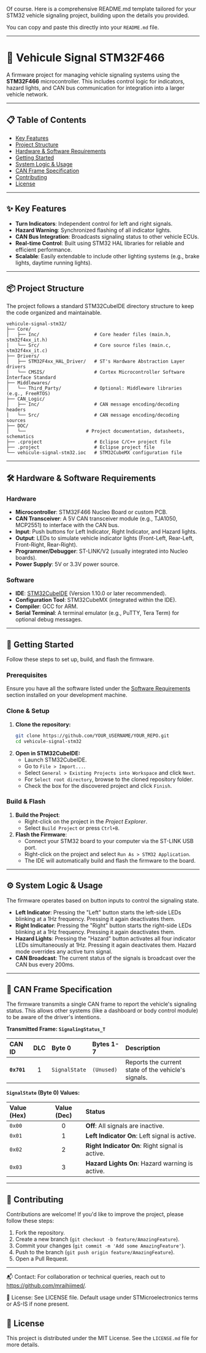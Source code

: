 Of course. Here is a comprehensive README.md template tailored for your STM32 vehicle signaling project, building upon the details you provided.

You can copy and paste this directly into your `README.md` file.

-----

# 🚗 Vehicule Signal STM32F466

[](https://www.google.com/search?q=https://github.com/YOUR_USERNAME/YOUR_REPO/actions)
[](LICENSE.md)
[](https://www.google.com/search?q=https://www.st.com/en/microcontrollers-microprocessors/stm32f466.html)

A firmware project for managing vehicle signaling systems using the **STM32F466** microcontroller. This includes control logic for indicators, hazard lights, and CAN bus communication for integration into a larger vehicle network.

-----

## 📋 Table of Contents

  * [Key Features](https://www.google.com/search?q=%23-key-features)
  * [Project Structure](https://www.google.com/search?q=%23-project-structure)
  * [Hardware & Software Requirements](https://www.google.com/search?q=%23-hardware--software-requirements)
  * [Getting Started](https://www.google.com/search?q=%23-getting-started)
  * [System Logic & Usage](https://www.google.com/search?q=%23-system-logic--usage)
  * [CAN Frame Specification](https://www.google.com/search?q=%23-can-frame-specification)
  * [Contributing](https://www.google.com/search?q=%23-contributing)
  * [License](https://www.google.com/search?q=%23-license)

-----

## ✨ Key Features

  * **Turn Indicators**: Independent control for left and right signals.
  * **Hazard Warning**: Synchronized flashing of all indicator lights.
  * **CAN Bus Integration**: Broadcasts signaling status to other vehicle ECUs.
  * **Real-time Control**: Built using STM32 HAL libraries for reliable and efficient performance.
  * **Scalable**: Easily extendable to include other lighting systems (e.g., brake lights, daytime running lights).

-----

## 📦 Project Structure

The project follows a standard STM32CubeIDE directory structure to keep the code organized and maintainable.

```
vehicule-signal-stm32/
├── Core/
│   ├── Inc/                    # Core header files (main.h, stm32f4xx_it.h)
│   └── Src/                    # Core source files (main.c, stm32f4xx_it.c)
├── Drivers/
│   ├── STM32F4xx_HAL_Driver/   # ST's Hardware Abstraction Layer drivers
│   └── CMSIS/                  # Cortex Microcontroller Software Interface Standard
├── Middlewares/
│   └── Third_Party/            # Optional: Middleware libraries (e.g., FreeRTOS)
├── CAN_Logic/
│   ├── Inc/                    # CAN message encoding/decoding headers
│   └── Src/                    # CAN message encoding/decoding sources
├── DOC/
│   └──                      # Project documentation, datasheets, schematics
├── .cproject                   # Eclipse C/C++ project file
├── .project                    # Eclipse project file
└── vehicule-signal-stm32.ioc   # STM32CubeMX configuration file
```

-----

## 🛠️ Hardware & Software Requirements

### Hardware

  * **Microcontroller**: STM32F466 Nucleo Board or custom PCB.
  * **CAN Transceiver**: A 5V CAN transceiver module (e.g., TJA1050, MCP2551) to interface with the CAN bus.
  * **Input**: Push buttons for Left Indicator, Right Indicator, and Hazard lights.
  * **Output**: LEDs to simulate vehicle indicator lights (Front-Left, Rear-Left, Front-Right, Rear-Right).
  * **Programmer/Debugger**: ST-LINK/V2 (usually integrated into Nucleo boards).
  * **Power Supply**: 5V or 3.3V power source.

### Software

  * **IDE**: [STM32CubeIDE](https://www.st.com/en/development-tools/stm32cubeide.html) (Version 1.10.0 or later recommended).
  * **Configuration Tool**: STM32CubeMX (integrated within the IDE).
  * **Compiler**: GCC for ARM.
  * **Serial Terminal**: A terminal emulator (e.g., PuTTY, Tera Term) for optional debug messages.

-----

## 🚀 Getting Started

Follow these steps to set up, build, and flash the firmware.

### Prerequisites

Ensure you have all the software listed under the [Software Requirements](https://www.google.com/search?q=%23-hardware--software-requirements) section installed on your development machine.

### Clone & Setup

1.  **Clone the repository:**
    ```bash
    git clone https://github.com/YOUR_USERNAME/YOUR_REPO.git
    cd vehicule-signal-stm32
    ```
2.  **Open in STM32CubeIDE:**
      * Launch STM32CubeIDE.
      * Go to `File > Import...`.
      * Select `General > Existing Projects into Workspace` and click `Next`.
      * For `Select root directory`, browse to the cloned repository folder.
      * Check the box for the discovered project and click `Finish`.

### Build & Flash

1.  **Build the Project**:
      * Right-click on the project in the *Project Explorer*.
      * Select `Build Project` or press `Ctrl+B`.
2.  **Flash the Firmware**:
      * Connect your STM32 board to your computer via the ST-LINK USB port.
      * Right-click on the project and select `Run As > STM32 Application`.
      * The IDE will automatically build and flash the firmware to the board.

-----

## ⚙️ System Logic & Usage

The firmware operates based on button inputs to control the signaling state.

  * **Left Indicator**: Pressing the "Left" button starts the left-side LEDs blinking at a 1Hz frequency. Pressing it again deactivates them.
  * **Right Indicator**: Pressing the "Right" button starts the right-side LEDs blinking at a 1Hz frequency. Pressing it again deactivates them.
  * **Hazard Lights**: Pressing the "Hazard" button activates all four indicator LEDs simultaneously at 1Hz. Pressing it again deactivates them. Hazard mode overrides any active turn signal.
  * **CAN Broadcast**: The current status of the signals is broadcast over the CAN bus every 200ms.

-----

## 📡 CAN Frame Specification

The firmware transmits a single CAN frame to report the vehicle's signaling status. This allows other systems (like a dashboard or body control module) to be aware of the driver's intentions.

**Transmitted Frame: `SignalingStatus_T`**

| CAN ID | DLC | Byte 0 | Bytes 1-7 | Description |
| :--- | :-: | :--- | :--- | :--- |
| **`0x701`** | 1 | `SignalState` | `(Unused)` | Reports the current state of the vehicle's signals. |

**`SignalState` (Byte 0) Values:**

| Value (Hex) | Value (Dec) | Status |
| :--- | :-: | :--- |
| `0x00` | 0 | **Off**: All signals are inactive. |
| `0x01` | 1 | **Left Indicator On**: Left signal is active. |
| `0x02` | 2 | **Right Indicator On**: Right signal is active. |
| `0x03` | 3 | **Hazard Lights On**: Hazard warning is active. |

-----

## 🤝 Contributing

Contributions are welcome\! If you'd like to improve the project, please follow these steps:

1.  Fork the repository.
2.  Create a new branch (`git checkout -b feature/AmazingFeature`).
3.  Commit your changes (`git commit -m 'Add some AmazingFeature'`).
4.  Push to the branch (`git push origin feature/AmazingFeature`).
5.  Open a Pull Request.

-----
📬 Contact: For collaboration or technical queries, reach out to https://github.com/mraihiimed/.

📜 License: See LICENSE file. Default usage under STMicroelectronics terms or AS-IS if none present.

## 📄 License

This project is distributed under the MIT License. See the `LICENSE.md` file for more details.
